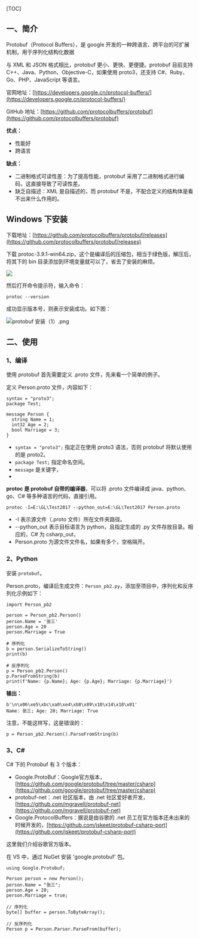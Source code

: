 [TOC]

## 一、简介
Protobuf（Protocol Buffers），是 google 开发的一种跨语言、跨平台的可扩展机制，用于序列化结构化数据

与 XML 和 JSON 格式相比，protobuf 更小、更快、更便捷。protobuf 目前支持 C++、Java、Python、Objective-C，如果使用 proto3，还支持 C#、Ruby、Go、PHP、JavaScript 等语言。

官网地址：[https://developers.google.cn/protocol-buffers/](https://developers.google.cn/protocol-buffers/)

GitHub 地址：[https://github.com/protocolbuffers/protobuf](https://github.com/protocolbuffers/protobuf)

**优点：**
- 性能好
- 跨语言

**缺点：**
- 二进制格式可读性差：为了提高性能，protobuf 采用了二进制格式进行编码，这直接导致了可读性差。
- 缺乏自描述：XML 是自描述的，而 protobuf 不是，不配合定义的结构体是看不出来什么作用的。

## Windows 下安装
下载地址：[https://github.com/protocolbuffers/protobuf/releases](https://github.com/protocolbuffers/protobuf/releases)

下载 protoc-3.9.1-win64.zip，这个是编译后的压缩包，相当于绿色版，解压后，将其下的 bin 目录添加到环境变量就可以了，省去了安装的麻烦。

![](https://upload-images.jianshu.io/upload_images/14733701-6bf0f204cfe9dca2.png?imageMogr2/auto-orient/strip%7CimageView2/2/w/1240)

然后打开命令提示符，输入命令：
```
protoc --version
```
成功显示版本号，则表示安装成功。如下图：

![protobuf 安装（1）.png](https://upload-images.jianshu.io/upload_images/14733701-f38d32d1f6f9c53c.png?imageMogr2/auto-orient/strip%7CimageView2/2/w/1240)


## 二、使用

### 1、编译
使用 protobuf 首先需要定义 .proto 文件，先来看一个简单的例子。

定义 Person.proto 文件，内容如下：
```
syntax = "proto3";
package Test;

message Person {
  string Name = 1;
  int32 Age = 2;
  bool Marriage = 3;
}
```
- `syntax = "proto3";` 指定正在使用 proto3 语法，否则 protobuf 将默认使用的是 proto2。
- `package Test;` 指定命名空间。
- `message` 是关键字，
- 

**protoc 是 protobuf 自带的编译器**，可以将 .proto 文件编译成 java、python、go、C# 等多种语言的代码，直接引用。

```
protoc -I=E:\GL\Test2017 --python_out=E:\GL\Test2017 Person.proto
```
- -I 表示源文件（.proto 文件）所在文件夹路径。
- --python_out 表示目标语言为 python，且指定生成的 .py 文件存放目录。相应的，C# 为 csharp_out，
- Person.proto 为源文件文件名，如果有多个，空格隔开。


### 2、Python
安装 `protobuf`。

Person.proto，编译后生成文件：`Person_pb2.py`，添加至项目中，序列化和反序列化示例如下：

```
import Person_pb2

person = Person_pb2.Person()
person.Name = '张三'
person.Age = 20
person.Marriage = True

# 序列化
b = person.SerializeToString()
print(b)

# 反序列化
p = Person_pb2.Person()
p.ParseFromString(b)
print(f'Name: {p.Name}; Age: {p.Age}; Marriage: {p.Marriage}')
```

**输出：**
```
b'\n\x06\xe5\xbc\xa0\xe4\xb8\x89\x10\x14\x18\x01'
Name: 张三; Age: 20; Marriage: True
```

注意，不能这样写，这是错误的：
```
p = Person_pb2.Person().ParseFromString(b)
```

### 3、C#

C# 下的 Protobuf 有 3 个版本：
- Google.ProtoBuf：Google官方版本，[https://github.com/google/protobuf/tree/master/csharp](https://github.com/google/protobuf/tree/master/csharp)
- protobuf-net：.net 社区版本，由 .net 社区爱好者开发，[https://github.com/mgravell/protobuf-net](https://github.com/mgravell/protobuf-net)
- Google.ProtocolBuffers：据说是由谷歌的 .net 员工在官方版本还未出来的时候开发的，[https://github.com/jskeet/protobuf-csharp-port](https://github.com/jskeet/protobuf-csharp-port)

这里我们介绍谷歌官方版本。

在 VS 中，通过 NuGet 安装 'google.protobuf' 包。


```
using Google.Protobuf;

Person person = new Person();
person.Name = "张三";
person.Age = 20;
person.Marriage = true;

// 序列化
byte[] buffer = person.ToByteArray();

// 反序列化
Person p = Person.Parser.ParseFrom(buffer);
```
